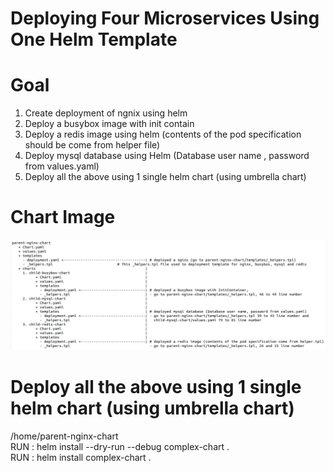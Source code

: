 # Deploying Four Microservices Using One Helm Template

# Goal 

1) Create deployment of ngnix using helm
2) Deploy a busybox image with init contain
3) Deploy a redis image using helm (contents of the pod specification should be come from helper file)
4) Deploy mysql database using Helm (Database user name , password from values.yaml)
5) Deploy all the above using 1 single helm chart (using umbrella chart)

# Chart Image

![Chart Image](Chart_image.png)

# Deploy all the above using 1 single helm chart (using umbrella chart) 

/home/parent-nginx-chart  
RUN : helm install --dry-run --debug complex-chart .  
RUN : helm install complex-chart .
